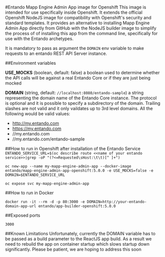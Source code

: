 #Entando Mapp Engine Admin App image for Openshift
This image is intended for use specifically inside Openshift. It extends the official Openshift NodeJS image for compatibility
with Openshift's security and standard templates. It provides an alternative to installing Mapp Engine Admin App directly from GitHub with
the NodeJS builder image to simplify the process of of installing this app from the command line, specifically for 
use with the Entando archetypes.  

It is mandatory to pass as argument the `DOMAIN` env variable  to make requests to an entando REST API Server instance.

##Environment variables

__USE_MOCKS__ (boolean, default: false)
a boolean used to determine whether the API calls will be against a real Entando Core or if they are just being mocked

__DOMAIN__ (string, default: `//localhost:8080/entando-sample`)
a string representing the domain name of the Entando Core instance. The protocol is optional and it is possible to specify a subdirectory of the domain. Trailing slashes are not valid and it only vaildates up to 3rd level domains.
All the following would be valid values:

* http://my.entando.com
* https://my.entando.com
* //my.entando.com
* //my.entando.com/entando-sample

##How to run in Openshift after installation of the Entando Service 
`ENTANDO_SERVICE_URL=$(oc describe route <<name of your entando service>>|grep -oP "(?<=Requested\sHost:\t\t)[^ ]+")`

`oc new-app --name my-mapp-engine-admin-app --docker-image entando/mapp-engine-admin-app-openshift:5.0.0 -e USE_MOCKS=false -e DOMAIN=$ENTANDO_SERVICE_URL`

`oc expose svc my-mapp-engine-admin-app`

##How to run in Docker

`docker run -it --rm -d -p 80:3000 -e DOMAIN=http://your-entando-domain-app-url entando/app-builder-openshift:5.0.0`

##Exposed ports

`3000`

##Known Limitations
Unfortunately, currently the DOMAIN variable has to be passed as a build parameter to the ReactJS app build. As a result
we need to rebuild the app on container startup which slows startup down significantly. Please be patient, 
we are hoping to address this soon 
